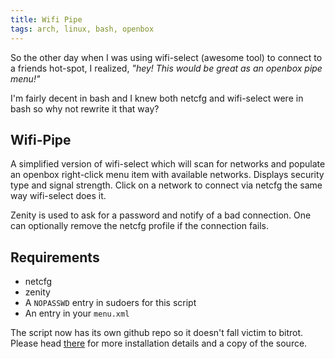 ```yaml
---
title: Wifi Pipe
tags: arch, linux, bash, openbox
---
```


So the other day when I was using wifi-select (awesome tool) to connect 
to a friends hot-spot, I realized, *"hey! This would be great as an 
openbox pipe menu!"*

I'm fairly decent in bash and I knew both netcfg and wifi-select were in 
bash so why not rewrite it that way?

## Wifi-Pipe

A simplified version of wifi-select which will scan for networks and 
populate an openbox right-click menu item with available networks. 
Displays security type and signal strength. Click on a network to 
connect via netcfg the same way wifi-select does it.

Zenity is used to ask for a password and notify of a bad connection. One 
can optionally remove the netcfg profile if the connection fails.

## Requirements

* netcfg
* zenity
* A `NOPASSWD` entry in sudoers for this script
* An entry in your `menu.xml`

The script now has its own github repo so it doesn't fall victim to 
bitrot. Please head [there][] for more installation details and a copy 
of the source.

[there]: https://github.com/pbrisbin/wifi-pipe

